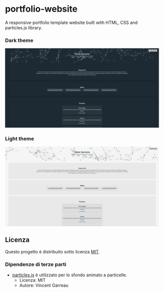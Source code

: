 # portfolio-website
A responsive portfolio template website built with HTML, CSS and particles.js library.

### Dark theme

![Dark-theme](1.png)

### Light theme

![Light-theme](2.png)

## Licenza

Questo progetto è distribuito sotto licenza [MIT](LICENSE).

### Dipendenze di terze parti

- [particles.js](https://github.com/VincentGarreau/particles.js) è utilizzato per lo sfondo animato a particelle.
  - Licenza: MIT
  - Autore: Vincent Garreau

